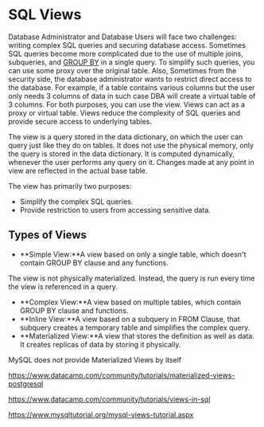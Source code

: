 # SQL Views

Database Administrator and Database Users will face two challenges: writing complex SQL queries and securing database access. Sometimes SQL queries become more complicated due to the use of multiple joins, subqueries, and [GROUP BY](https://www.datacamp.com/community/tutorials/group-by-having-clause-sql) in a single query. To simplify such queries, you can use some proxy over the original table. Also, Sometimes from the security side, the database administrator wants to restrict direct access to the database. For example, if a table contains various columns but the user only needs 3 columns of data in such case DBA will create a virtual table of 3 columns. For both purposes, you can use the view. Views can act as a proxy or virtual table. Views reduce the complexity of SQL queries and provide secure access to underlying tables.

The view is a query stored in the data dictionary, on which the user can query just like they do on tables. It does not use the physical memory, only the query is stored in the data dictionary. It is computed dynamically, whenever the user performs any query on it. Changes made at any point in view are reflected in the actual base table.

The view has primarily two purposes:

- Simplify the complex SQL queries.
- Provide restriction to users from accessing sensitive data.

## Types of Views

- **Simple View:**A view based on only a single table, which doesn't contain GROUP BY clause and any functions.

The view is not physically materialized. Instead, the query is run every time the view is referenced in a query.

- **Complex View:**A view based on multiple tables, which contain GROUP BY clause and functions.
- **Inline View:**A view based on a subquery in FROM Clause, that subquery creates a temporary table and simplifies the complex query.
- **Materialized View:**A view that stores the definition as well as data. It creates replicas of data by storing it physically.

MySQL does not provide Materialized Views by itself

<https://www.datacamp.com/community/tutorials/materialized-views-postgresql>

<https://www.datacamp.com/community/tutorials/views-in-sql>

<https://www.mysqltutorial.org/mysql-views-tutorial.aspx>

